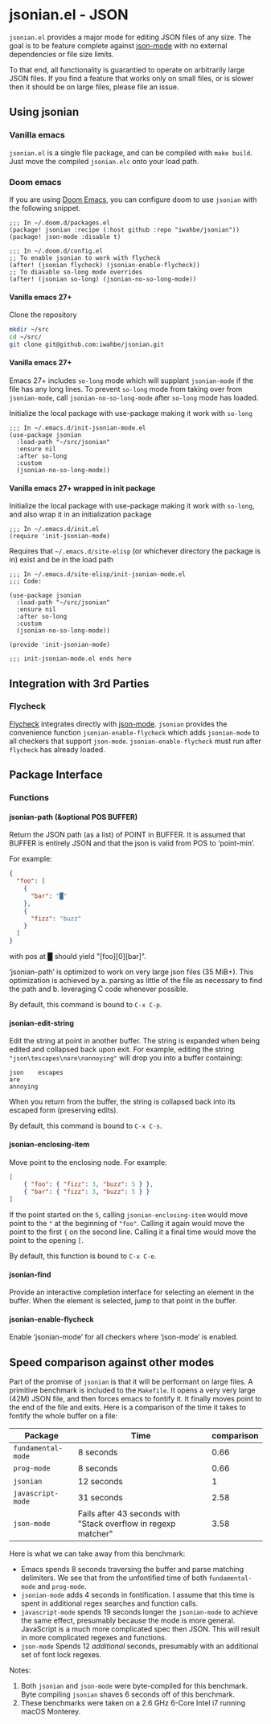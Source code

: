 # jsonian.el - JSON

`jsonian.el` provides a major mode for editing JSON files of any size. The goal is to be
feature complete against [json-mode](https://github.com/joshwnj/json-mode) with no
external dependencies or file size limits.

To that end, all functionality is guarantied to operate on arbitrarily large JSON files.
If you find a feature that works only on small files, or is slower then it should be on
large files, please file an issue.

## Using jsonian

### Vanilla emacs

`jsonian.el` is a single file package, and can be compiled with `make build`. Just move
the compiled `jsonian.elc` onto your load path.

### Doom emacs

If you are using [Doom Emacs](https://github.com/doomemacs/doomemacs), you can configure
doom to use `jsonian` with the following snippet.

```emacs-lisp
;;; In ~/.doom.d/packages.el
(package! jsonian :recipe (:host github :repo "iwahbe/jsonian"))
(package! json-mode :disable t)

;;; In ~/.doom.d/config.el
;; To enable jsonian to work with flycheck
(after! (jsonian flycheck) (jsonian-enable-flycheck))
;; To diasable so-long mode overrides
(after! (jsonian so-long) (jsonian-no-so-long-mode))
```

#### Vanilla emacs 27+

Clone the repository

```bash
mkdir ~/src
cd ~/src/
git clone git@github.com:iwahbe/jsonian.git
```

#### Vanilla emacs 27+

Emacs 27+ includes `so-long` mode which will supplant `jsonian-mode` if the file has any
long lines. To prevent `so-long` mode from taking over from `jsonian-mode`, call
`jsonian-no-so-long-mode` after `so-long` mode has loaded.

Initialize the local package with use-package making it work with `so-long`

```emacs-lisp
;;; In ~/.emacs.d/init-jsonian-mode.el
(use-package jsonian
  :load-path "~/src/jsonian"
  :ensure nil
  :after so-long
  :custom
  (jsonian-no-so-long-mode))
```

#### Vanilla emacs 27+ wrapped in init package

Initialize the local package with use-package making it work with
`so-long`, and also wrap it in an initialization package

```emacs-lisp
;;; In ~/.emacs.d/init.el
(require 'init-jsonian-mode)
```

Requires that `~/.emacs.d/site-elisp` (or whichever directory the
package is in) exist and be in the load path

```emacs-lisp
;;; In ~/.emacs.d/site-elisp/init-jsonian-mode.el
;;; Code:

(use-package jsonian
  :load-path "~/src/jsonian"
  :ensure nil
  :after so-long
  :custom
  (jsonian-no-so-long-mode))

(provide 'init-jsonian-mode)

;;; init-jsonian-mode.el ends here
```

## Integration with 3rd Parties

### Flycheck

[Flycheck](https://www.flycheck.org/en/latest/) integrates directly with
[json-mode](https://github.com/joshwnj/json-mode). `jsonian` provides the convenience
function `jsonian-enable-flycheck` which adds `jsonian-mode` to all checkers that support
`json-mode`. `jsonian-enable-flycheck` must run after `flycheck` has already loaded.

## Package Interface

### Functions

#### jsonian-path (&optional POS BUFFER)

Return the JSON path (as a list) of POINT in BUFFER.
It is assumed that BUFFER is entirely JSON and that the json is
valid from POS to ‘point-min’.

For example:

```json
{
  "foo": [
    {
      "bar": "█"
    },
    {
      "fizz": "buzz"
    }
  ]
}
```

with pos at █ should yield "[foo][0][bar]".

‘jsonian-path’ is optimized to work on very large json files (35 MiB+).
This optimization is achieved by
a. parsing as little of the file as necessary to find the path and
b. leveraging C code whenever possible.

By default, this command is bound to `C-x C-p`.

#### jsonian-edit-string

Edit the string at point in another buffer. The string is expanded when being edited and
collapsed back upon exit. For example, editing the string `"json\tescapes\nare\nannoying"`
will drop you into a buffer containing:

```
json	escapes
are
annoying
```

When you return from the buffer, the string is collapsed back into its escaped form
(preserving edits).

By default, this command is bound to `C-x C-s`.

#### jsonian-enclosing-item

Move point to the enclosing node. For example:

```json
[
    { "foo": { "fizz": 3, "buzz": 5 } },
    { "bar": { "fizz": 3, "buzz": 5 } }
]
```

If the point started on the `5`, calling `jsonian-enclosing-item` would move
point to the `"` at the beginning of `"foo"`. Calling it again would move the
point to the first `{` on the second line. Calling it a final time would move
the point to the opening `[`.

By default, this function is bound to `C-x C-e`.

#### jsonian-find

Provide an interactive completion interface for selecting an element in the
buffer. When the element is selected, jump to that point in the buffer.

#### jsonian-enable-flycheck

Enable ‘jsonian-mode’ for all checkers where ‘json-mode’ is enabled.

## Speed comparison against other modes

Part of the promise of `jsonian` is that it will be performant on large files. A
primitive benchmark is included to the `Makefile`. It opens a very very large
(42M) JSON file, and then forces emacs to fontify it. It finally moves point to
the end of the file and exits. Here is a comparison of the time it takes to
fontify the whole buffer on a file:

| Package            | Time                                                           | comparison |
|--------------------|----------------------------------------------------------------|------------|
| `fundamental-mode` | 8 seconds                                                      | 0.66       |
| `prog-mode`        | 8 seconds                                                      | 0.66       |
| `jsonian`          | 12 seconds                                                     | 1          |
| `javascript-mode`  | 31 seconds                                                     | 2.58       |
| `json-mode`        | Fails after 43 seconds with "Stack overflow in regexp matcher" | 3.58       |

Here is what we can take away from this benchmark:

- Emacs spends 8 seconds traversing the buffer and parse matching delimiters. We
  see that from the unfontified time of both `fundamental-mode` and `prog-mode`.
- `jsonian-mode` adds 4 seconds in fontification. I assume that this time is
  spent in additional regex searches and function calls.
- `javascript-mode` spends 19 seconds longer the `jsonian-mode` to achieve the
  same effect, presumably because the mode is more general. JavaScript is a much
  more complicated spec then JSON. This will result in more complicated regexes
  and functions.
- `json-mode` Spends 12 _additional_ seconds, presumably with an additional set
  of font lock regexes.

Notes:

1. Both `jsonian` and `json-mode` were byte-compiled for this benchmark. Byte
   compiling `jsonian` shaves 6 seconds off of this benchmark.
2. These benchmarks were taken on a 2.6 GHz 6-Core Intel i7 running macOS Monterey.
